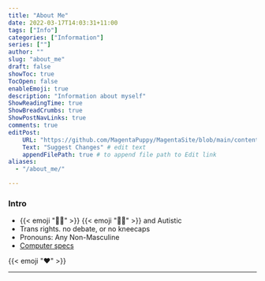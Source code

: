 ```yaml
---
title: "About Me"
date: 2022-03-17T14:03:31+11:00
tags: ["Info"]
categories: ["Information"]
series: [""]
author: ""
slug: "about_me"
draft: false
showToc: true
TocOpen: false
enableEmoji: true
description: "Information about myself"
ShowReadingTime: true
ShowBreadCrumbs: true
ShowPostNavLinks: true
comments: true
editPost:
    URL: "https://github.com/MagentaPuppy/MagentaSite/blob/main/content"
    Text: "Suggest Changes" # edit text
    appendFilePath: true # to append file path to Edit link
aliases:
  - "/about_me/"

---
```


### Intro

- {{< emoji ":transgender_flag:" >}} {{< emoji ":rainbow_flag:" >}} and Autistic
- Trans rights. no debate, or no kneecaps
- Pronouns: Any Non-Masculine
- [Computer specs](https://magentapuppy.me/specs) 

{{< emoji ":heart:" >}}

---
